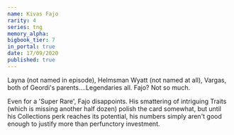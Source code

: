 ```yaml
---
name: Kivas Fajo
rarity: 4
series: tng
memory_alpha:
bigbook_tier: 7
in_portal: true
date: 17/09/2020
published: true
---
```


Layna (not named in episode), Helmsman Wyatt (not named at all), Vargas, both of Geordi's parents....Legendaries all. Fajo? Not so much.

Even for a 'Super Rare', Fajo disappoints. His smattering of intriguing Traits (which is missing another half dozen) polish the card somewhat, but until his Collections perk reaches its potential, his numbers simply aren't good enough to justify more than perfunctory investment.
